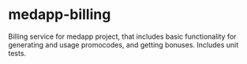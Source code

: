# medapp-billing

Billing service for medapp project, that includes basic functionality for generating and usage promocodes, and getting bonuses. Includes unit tests. 
